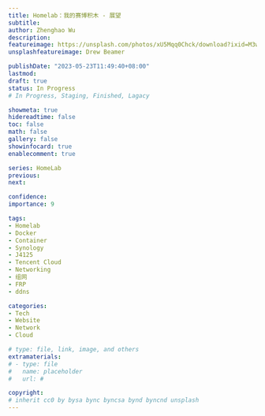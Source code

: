 ```yaml
---
title: Homelab：我的赛博积木 - 展望
subtitle: 
author: Zhenghao Wu
description: 
featureimage: https://unsplash.com/photos/xU5Mqq0Chck/download?ixid=M3wxMjA3fDB8MXxzZWFyY2h8Mnx8ZnV0dXJlfGVufDB8fHx8MTY4NDc3OTMxNHww&force=true&w=2400
unsplashfeatureimage: Drew Beamer

publishDate: "2023-05-23T11:49:40+08:00"
lastmod: 
draft: true
status: In Progress
# In Progress, Staging, Finished, Lagacy

showmeta: true
hidereadtime: false
toc: false
math: false
gallery: false
showinfocard: true
enablecomment: true

series: HomeLab
previous:
next:

confidence: 
importance: 9

tags:
- Homelab
- Docker
- Container
- Synology
- J4125
- Tencent Cloud
- Networking
- 组网
- FRP
- ddns

categories:
- Tech
- Website
- Network
- Cloud

# type: file, link, image, and others
extramaterials:
# - type: file
#   name: placeholder
#   url: #

copyright: 
# inherit cc0 by bysa bync byncsa bynd byncnd unsplash
---
```


